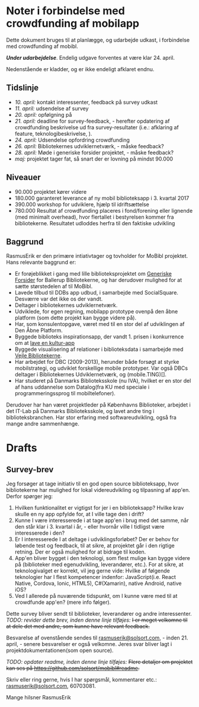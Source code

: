 # Noter i forbindelse med crowdfunding af mobilapp

Dette dokument bruges til at planlægge, og udarbejde udkast, i forbindelse med crowdfunding af mobibl.

***Under udarbejdelse***. Endelig udgave forventes at være klar 24. april. 

Nedenstående er kladder, og er ikke endeligt afklaret endnu.


## Tidslinje

- _10. april:_ kontakt interessenter, feedback på survey udkast
- _11. april:_ udsendelse af survey
- _20. april:_ opfølgning på 
- _21. april:_ deadline for survey-feedback, - herefter opdatering af crowdfunding beskrivelse ud fra survey-resultater (i.e.: afklaring af feature, teknologibeskrivelse, ).
- _24. april:_ Udsendelse opfordring crowdfunding
- _26. april:_ Bibliotekernes udviklernetværk, - måske feedback?
- _28. april:_ Møde i generiske forsider projektet, - måske feedback?
- _maj:_ projektet tager fat, så snart der er lovning på mindst 90.000

## Niveauer

-  90.000 projektet kører videre
- 180.000 garanteret leverance af ny mobil biblioteksapp i 3. kvartal 2017
- 390.000 workshop for udviklere, hjælp til idriftsættelse
- 780.000 Resultat af crowdfunding placeres i fond/forening eller lignende (med minimalt overhead), hvor flertallet i bestyrelsen kommer fra bibliotekerne. Resultatet udloddes herfra til den faktiske udvikling

## Baggrund

RasmusErik er den primære intiativtager og tovholder for MoBibl projektet. 
Hans relevante baggrund er:

- Er forøjeblikket i gang med lille biblioteksprojektet om [Generiske Forsider](http://platform.dandigbib.org/projects/generiske-forsider) for Ballerup Bibliotekerne, og har derudover mulighed for at sætte størstedelen af til MoBibl.
- Lavede tilbud til DDBs app udbud, i samarbejde med SocialSquare. Desværre var det ikke os der vandt.
- Deltager i bibliotekernes udviklernetværk.
- Udviklede, for egen regning, mobilapp prototype ovenpå den åbne platform (som dette projekt kan bygge videre på).
- Har, som konsulentopgave, været med til en stor del af udviklingen af Den Åbne Platform.
- Byggede biblioteks inspirationsapp, der vandt 1. prisen i konkurrence om at [lave en kultur-app](http://www.dbc.dk/news/konkurrence-lav-kultur-app)
- Byggede visualisering af relationer i biblioteksdata i samarbejde med [Vejle Bibliotekerne](http://projekter.kulturstyrelsen.dk/projekt/visualisering-af-relationer).
- Har arbejdet for DBC (2009-2013), herunder både forsøgt at styrke mobilstrategi, og udviklet forskellige mobile prototyper. Var også DBCs deltager i Bibliotekernes Udviklernetværk, og (mobile.TING)[].
- Har studeret på Danmarks Biblioteksskole (nu IVA), hvilket er en stor del af hans uddannelse som Datalog(fra KU med speciale i programmeringssprog til mobiltelefoner).

Derudover har han været projektleder på Københavns Biblioteker, arbejdet i det IT-Lab på Danmarks Biblioteksskole, og lavet andre ting i biblioteksbranchen. Har stor erfaring med softwareudvikling, også fra mange andre sammenhænge.

# Drafts

## Survey-brev

Jeg forsøger at tage initiativ til en god open source biblioteksapp, hvor bibliotekerne har mulighed for lokal videreudvikling og tilpasning af app'en. Derfor spørger jeg:

1. Hvilken funktionalitet er vigtigst for jer i en biblioteksapp? Hvilke krav skulle en ny app opfylde for, at I ville tage den i drift?
2. Kunne I være interesserede i at tage app'en i brug med det samme, når den står klar i 3. kvartal i år, - eller hvornår ville I tidligst være interesserede i den?
3. Er I interesserede I at deltage i udviklingsforløbet? Der er behov for løbende test og feedback, til at sikre, at projektet går i den rigtige retning. Der er også mulighed for at bidrage til koden.
4. App'en bliver bygget i den teknologi, som flest mulige kan bygge videre på (biblioteker med egenudvikling, leverandører, etc.). For at sikre, at teknologivalget er korrekt, vil jeg gerne vide: Hvilke af følgende teknologier har I flest kompetencer indenfor: JavaScript(i.e. React Native, Cordova, Ionic, HTML5), C#(Xamarin), native Android, native iOS?
5. Ved I allerede på nuværende tidspunkt, om I kunne være med til at crowdfunde app'en? (mere info følger).

Dette survey bliver sendt til biblioteker, leverandører og andre interessenter. _TODO: revider dette brev, inden denne linje tilføjes:_ ~~I er meget velkomne til at dele det med andre, som kunne have relevant feedback.~~

Besvarelse af ovenstående sendes til rasmuserik@solsort.com, - inden 21. april, - senere besvarelser er også velkomne. Jeres svar bliver lagt i projektdokumentationen(som open source).

_TODO: opdater readme, inden denne linje tilføjes:_ ~~Flere detaljer om projektet kan ses på https://github.com/solsort/mobibl#readme.~~

Skriv eller ring gerne, hvis I har spørgsmål, kommentarer etc.: rasmuserik@solsort.com, 60703081.

Mange hilsner
RasmusErik
